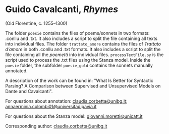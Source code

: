 # Guido Cavalcanti, _Rhymes_ 
(Old Florentine, c. 1255–1300) 


The folder ```poesie``` contains the files of poems/sonnets in two formats: .conllu and .txt. It also includes a script to split the file containing all texts into individual files.
The folder ```trattato_amore``` contains the files of _Trattato d’amore_ in both .conllu and .txt formats. It also includes a script to split the file containing all the _poemetti_ into individual files.
```processTextFile.py``` is the script used to process the .txt files using the Stanza model.
Inside the ```poesie``` folder, the subfolder ```poesie_gold``` contains the sonnets manually annotated.

A description of the work can be found in: "What Is Better for Syntactic Parsing? A Comparison between Supervised and Unsupervised Models on Dante and Cavalcanti". 

For questions about annotation:
claudia.corbetta@unibg.it; 
annaerminia.colombi01@universitadipavia.it
 
For questions about the Stanza model:
giovanni.moretti@unicatt.it

Corresponding author: claudia.corbetta@unibg.it
